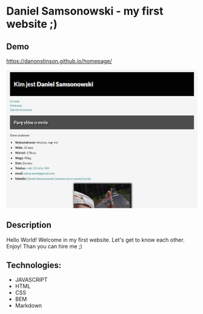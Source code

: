 # Daniel Samsonowski - my first website ;)

## Demo

https://danonstinson.github.io/homepage/

![Daniel](images/how-it-looks.gif)

## Description

Hello World! Welcome in my first website.
Let's get to know each other.
Enjoy!
Than you can hire me ;)

## Technologies:
- JAVASCRIPT
- HTML
- CSS
- BEM
- Markdown
